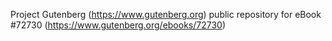 Project Gutenberg (https://www.gutenberg.org) public repository
for eBook #72730 (https://www.gutenberg.org/ebooks/72730)
